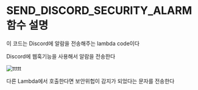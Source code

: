 # SEND_DISCORD_SECURITY_ALARM 함수 설명

이 코드는 Discord에 알람을 전송해주는 lambda code이다

Discord에 웹훅기능을 사용해서 알람을 전송한다

![ttttt](https://github.com/CloudBread-WHS/aws-automated-security-tools/assets/101492831/08079a5e-284d-4146-9dd4-88d20e191212)

다른 Lambda에서 호출한다면 보안위헙이 감지가 되었다는 문자를 전송한다
